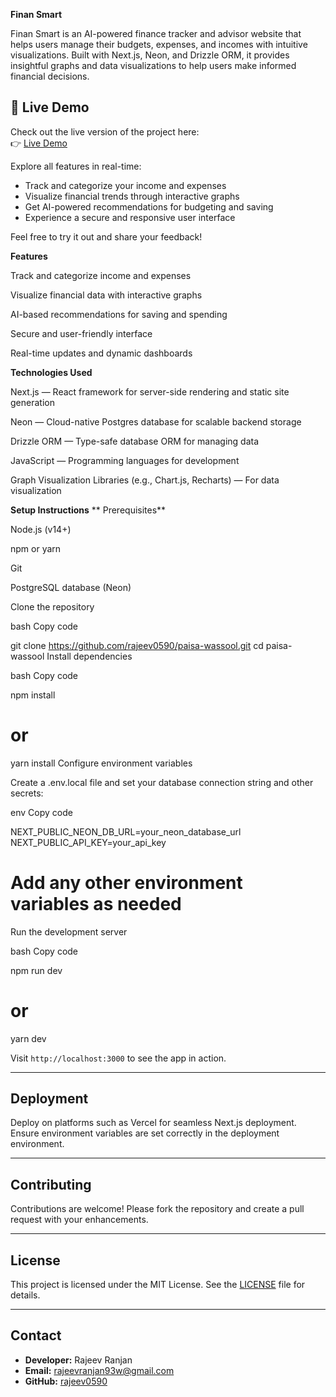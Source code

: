 
**Finan Smart**

Finan Smart is an AI-powered finance tracker and advisor website that helps users manage their budgets, expenses, and incomes with intuitive visualizations. Built with Next.js, Neon, and Drizzle ORM, it provides insightful graphs and data visualizations to help users make informed financial decisions.

## 🚀 Live Demo

Check out the live version of the project here:  
👉 [Live Demo]((https://paisa-wassool.vercel.app/))

Explore all features in real-time:
- Track and categorize your income and expenses
- Visualize financial trends through interactive graphs
- Get AI-powered recommendations for budgeting and saving
- Experience a secure and responsive user interface

Feel free to try it out and share your feedback!

**Features**


Track and categorize income and expenses

Visualize financial data with interactive graphs

AI-based recommendations for saving and spending

Secure and user-friendly interface

Real-time updates and dynamic dashboards



**Technologies Used**


Next.js — React framework for server-side rendering and static site generation

Neon — Cloud-native Postgres database for scalable backend storage

Drizzle ORM — Type-safe database ORM for managing data

JavaScript — Programming languages for development

Graph Visualization Libraries (e.g., Chart.js, Recharts) — For data visualization



**Setup Instructions**
**
Prerequisites**


Node.js (v14+)

npm or yarn

Git

PostgreSQL database (Neon)


Clone the repository

bash
 Copy code

git clone https://github.com/rajeev0590/paisa-wassool.git
cd paisa-wassool
Install dependencies

bash
 Copy code

npm install
# or
yarn install
Configure environment variables

Create a .env.local file and set your database connection string and other secrets:


env
 Copy code

NEXT_PUBLIC_NEON_DB_URL=your_neon_database_url
NEXT_PUBLIC_API_KEY=your_api_key
# Add any other environment variables as needed
Run the development server

bash
 Copy code

npm run dev
# or
yarn dev

Visit `http://localhost:3000` to see the app in action.

---

## Deployment

Deploy on platforms such as Vercel for seamless Next.js deployment. Ensure environment variables are set correctly in the deployment environment.

---

## Contributing

Contributions are welcome! Please fork the repository and create a pull request with your enhancements.

---

## License

This project is licensed under the MIT License. See the [LICENSE](LICENSE) file for details.

---

## Contact

- **Developer:** Rajeev Ranjan
- **Email:** rajeevranjan93w@gmail.com
- **GitHub:** [rajeev0590](https://github.com/rajeev0590)

